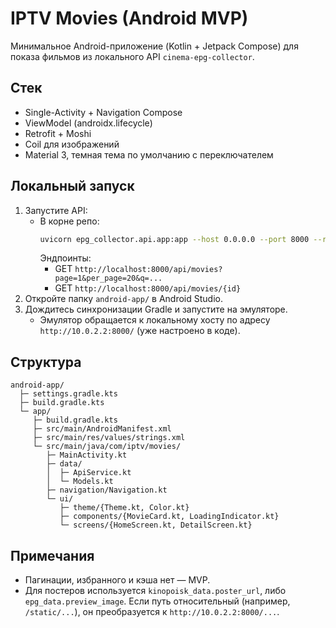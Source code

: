 # IPTV Movies (Android MVP)

Минимальное Android-приложение (Kotlin + Jetpack Compose) для показа фильмов из локального API `cinema-epg-collector`.

## Стек
- Single-Activity + Navigation Compose
- ViewModel (androidx.lifecycle)
- Retrofit + Moshi
- Coil для изображений
- Material 3, темная тема по умолчанию с переключателем

## Локальный запуск
1. Запустите API:
   - В корне репо:
     ```bash
     uvicorn epg_collector.api.app:app --host 0.0.0.0 --port 8000 --reload
     ```
     Эндпоинты:
     - GET `http://localhost:8000/api/movies?page=1&per_page=20&q=...`
     - GET `http://localhost:8000/api/movies/{id}`
2. Откройте папку `android-app/` в Android Studio.
3. Дождитесь синхронизации Gradle и запустите на эмуляторе.
   - Эмулятор обращается к локальному хосту по адресу `http://10.0.2.2:8000/` (уже настроено в коде).

## Структура
```
android-app/
  ├─ settings.gradle.kts
  ├─ build.gradle.kts
  └─ app/
     ├─ build.gradle.kts
     ├─ src/main/AndroidManifest.xml
     ├─ src/main/res/values/strings.xml
     └─ src/main/java/com/iptv/movies/
        ├─ MainActivity.kt
        ├─ data/
        │  ├─ ApiService.kt
        │  └─ Models.kt
        ├─ navigation/Navigation.kt
        └─ ui/
           ├─ theme/{Theme.kt, Color.kt}
           ├─ components/{MovieCard.kt, LoadingIndicator.kt}
           └─ screens/{HomeScreen.kt, DetailScreen.kt}
```

## Примечания
- Пагинации, избранного и кэша нет — MVP.
- Для постеров используется `kinopoisk_data.poster_url`, либо `epg_data.preview_image`. Если путь относительный (например, `/static/...`), он преобразуется к `http://10.0.2.2:8000/...`.
